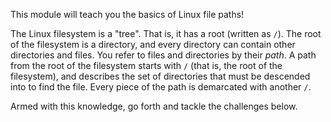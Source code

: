 This module will teach you the basics of Linux file paths!

The Linux filesystem is a "tree".
That is, it has a root (written as `/`).
The root of the filesystem is a directory, and every directory can contain other directories and files.
You refer to files and directories by their _path_.
A path from the root of the filesystem starts with `/` (that is, the root of the filesystem), and describes the set of directories that must be descended into to find the file.
Every piece of the path is demarcated with another `/`.

Armed with this knowledge, go forth and tackle the challenges below.
